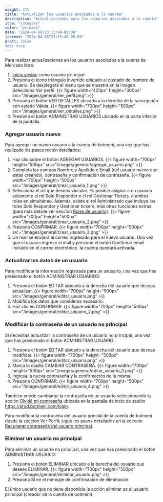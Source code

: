 ```yaml
---
weight: 275
title: "Actualizar los usuarios asociados a la cuenta"
description: "Actualizaciones para los usuarios asociados a la cuenta"
icon: "category"
color: "primary"
date: "2024-04-08T23:13:49-05:00"
lastmod: "2024-04-08T23:13:49-05:00"
draft: false
toc: true
---
```

Para realizar actualizaciones en los usuarios asociados a la cuenta de Mercado libre:
1. [Inicia sesión](Iniciar_sesión.md) como usuario principal.
2. Presiona el ícono triángulo invertido ubicado al costado del nombre de usuario. Se desplegará el menú que se muestra en la imagen. Selecciona Ver perfil.
{{< figure width="420px" height="300px" src="/images/general/ver_pefil.png" >}}
3. Presiona el botón VER DETALLES ubicado a la derecha de la suscripción con estado Válida.
{{< figure width="700px" height="500px" src="/images/general/ver_detalles.png" >}}
4. Presiona el botón ADMINISTRAR USUARIOS ubicado en la parte inferior de la pantalla.


### Agregar usuario nuevo

Para agregar un nuevo usuario a la cuenta de botmeni, una vez que has realizado los pasos recién detallados:
1. Haz clic sobre el botón AGREGAR USUARIOS.
{{< figure width="700px" height="500px" src="/images/general/agregar_usuario.png" >}}
2. Completa los campos Nombre y Apellido e Email (del usuario nuevo que estás creando), contraseña y confirmación de contraseña.
{{< figure width="700px" height="500px" src="/images/general/crear_usuario_1.png" >}}
3. Selecciona el rol que deseas vincular. Es posible asignar a un usuario solamente el rol Solo Responder o el rol Gestionar Tickets, o ambos roles en simultáneo. Además, existe el rol Administrado que incluye los roles Solo Responder y Gestionar tickers, más otras funciones extras (para más detalle ver sección [Roles de usuario](Roles_de_usuarios.md)).
{{< figure width="700px" height="500px" src="/images/general/crear_usuario_2.png" >}}
4. Presiona CONFIRMAR.
{{< figure width="700px" height="500px" src="/images/general/crear_usuario_3.png" >}}
5. Un mail se enviará al correo ingresado para el nuevo usuario. Una vez que el usuario ingrese al mail y presione el botón Confirmar email incluido en el correo electrónico, la cuenta quedará activada.


### Actualizar los datos de un usuario

Para modificar la información registrada para un ususario, una vez que has presionado el botón ADMINISTRAR USUARIOS:
1. Presiona el botón EDITAR ubicado a la derecha del usuario que deseas actualizar.
{{< figure width="700px" height="500px" src="/images/general/editar_usuario.png" >}}
2. Modifica los datos que consideras necesario.
3. Haz clic en CONFIRMAR.
{{< figure width="700px" height="500px" src="/images/general/editar_usuario_2.png" >}}

### Modificar la contraseña de un usuario no principal

Si necesitas actualizar la contraseña de un usuario no principal, una vez que has presionado el botón ADMINISTRAR USUARIO:
1. Presiona el botón EDITAR ubicado a la derecha del usuario que deseas modificar.
{{< figure width="700px" height="500px" src="/images/general/editar_usuario.png" >}}
2. Marca la casilla CAMBIAR CONTRASEÑA.
{{< figure width="700px" height="500px" src="/images/general/editar_usuario_3.png" >}}
3. Ingresa la nueva contraseña y la confirmación de la misma.
4. Presiona CONFIRMAR.
{{< figure width="700px" height="500px" src="/images/general/editar_usuario_4.png" >}}

También puede cambiarse la contraseña de un usuario seleccionando la acción [Olvidé mi contraseña](https://prod.botmeni.com/login) ubicada en la pantalla de incio de sesión <https://prod.botmeni.com/login>.

Para modificar la contraseña del usuario princiàl de la cuenta de botmeni desde la sección Ver Perfil, sigue los pasos detallados en la sección [Recuperar contraseña del usuario principal](../Tu_Perfil/Contraseña.md).

### Eliminar un usuario no principal

Para eliminar un usuario no principal, una vez que has presionado el botón ADMINISTRAR USUARIO:
1. Presiona el botón ELIMINAR ubicado a la derecha del usuario que deseas ELIMINAR.
{{< figure width="700px" height="500px" src="/images/general/eliminar_usuario.png" >}}
2. Presiona SI en el mensaje de confirmación de eliminación

El único usuario que no tiene disponible la acción eliminar es el usuario principal (creador de la cuenta de botmeni).